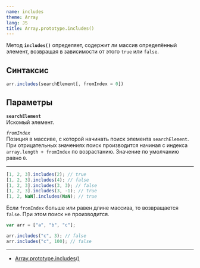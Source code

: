 ```yaml
---
name: includes
theme: Array
lang: JS
title: Array.prototype.includes()
---
```


Метод **`includes()`** определяет, содержит ли массив определённый элемент, возвращая в зависимости от этого `true` или `false`.

## Синтаксис

```js
arr.includes(searchElement[, fromIndex = 0])
```

## Параметры

**`searchElement`**<br />
Искомый элемент.

_`fromIndex`_<br />
Позиция в массиве, с которой начинать поиск элемента `searchElement`. При отрицательных значениях поиск производится начиная с индекса `array.length + fromIndex` по возрастанию. Значение по умолчанию равно `0`.

---

```js
[1, 2, 3].includes(2); // true
[1, 2, 3].includes(4); // false
[1, 2, 3].includes(3, 3); // false
[1, 2, 3].includes(3, -1); // true
[1, 2, NaN].includes(NaN); // true
```

Если `fromIndex` больше или равен длине массива, то возвращается `false`. При этом поиск не производится.

```js
var arr = ["a", "b", "c"];

arr.includes("c", 3); // false
arr.includes("c", 100); // false
```

---

- [Array.prototype.includes()](https://developer.mozilla.org/ru/docs/Web/JavaScript/Reference/Global_Objects/Array/includes)
